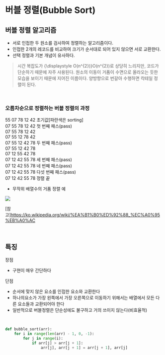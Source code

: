 # 버블 정렬(Bubble Sort)

## 버블 정렬 알고리즘

- 서로 인접한 두 원소를 검사하여 정렬하는 알고리즘이다.
- 인접한 2개의 레코드를 비교하여 크기가 순서대로 되어 있지 않으면 서로 교환한다.
- 선택 정렬과 기본 개념이 유사하다.

> 시간 복잡도가 {\displaystyle O(n^{2})}O(n^{2})로 상당히 느리지만, 코드가 단순하기 때문에 자주 사용된다. 원소의 이동이 거품이 수면으로 올라오는 듯한 모습을 보이기 때문에 지어진 이름이다. 양방향으로 번갈아 수행하면 칵테일 정렬이 된다.

<br>

### **오름차순으로 정렬하는 버블 정렬의 과정**
55 07 78 12 42  초기값[파란색은 sorting]  
07 55 78 12 42  첫 번째 패스(pass)  
07 55 78 12 42  
07 55 12 78 42  
07 55 12 42 78  두 번째 패스(pass)  
07 55 12 42 78  
07 12 55 42 78  
07 12 42 55 78  세 번째 패스(pass)  
07 12 42 55 78  네 번째 패스(pass)  
07 12 42 55 78  다섯 번째 패스(pass)  
07 12 42 55 78  정렬 끝

- 무작위 배열수의 거품 정렬 예  
<img src ="https://upload.wikimedia.org/wikipedia/commons/3/37/Bubble_sort_animation.gif">

[참고]https://ko.wikipedia.org/wiki/%EA%B1%B0%ED%92%88_%EC%A0%95%EB%A0%AC

<br>

## 특징
장점
- 구현이 매우 간단하다

단점
- 순서에 맞지 않은 요소를 인접한 요소와 교환한다
- 하나의요소가 가장 왼쪽에서 가장 오른쪽으로 이동하기 위해서는 배열에서 모든 다른 요소들과 교환되어야 한다
- 일반적으로 버블정렬은 단순성에도 불구하고 거의 쓰이지 않는다(비효율적)

<br>

```python
def bubble_sort(arr):
    for i in range(len(arr) - 1, 0, -1):
        for j in range(i):
            if arr[j] > arr[j + 1]:
                arr[j], arr[j + 1] = arr[j + 1], arr[j]
```

